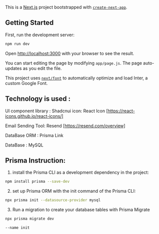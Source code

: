 This is a [Next.js](https://nextjs.org/) project bootstrapped with [`create-next-app`](https://github.com/vercel/next.js/tree/canary/packages/create-next-app).

## Getting Started

First, run the development server:

```bash
npm run dev

```

Open [http://localhost:3000](http://localhost:3000) with your browser to see the result.

You can start editing the page by modifying `app/page.js`. The page auto-updates as you edit the file.

This project uses [`next/font`](https://nextjs.org/docs/basic-features/font-optimization) to automatically optimize and load Inter, a custom Google Font.



## Technology is used : 
UI component library  : Shadcnui 
icon: React Icon [https://react-icons.github.io/react-icons/]

Email Sending Tool: 
Resend [https://resend.com/overview]

DataBase ORM : Prisma <a ref="https://www.prisma.io/docs/getting-started/quickstart" > Link </a>

DataBase : MySQL



## Prisma Instruction:
1. install the Prisma CLI as a development dependency in the project:
```bash 
npm install prisma --save-dev 

```
2. set up Prisma ORM with the init command of the Prisma CLI: 
```bash
npx prisma init --datasource-provider mysql
```
3. Run a migration to create your database tables with Prisma Migrate 
```bash 
npx prisma migrate dev 

--name init
``` 

